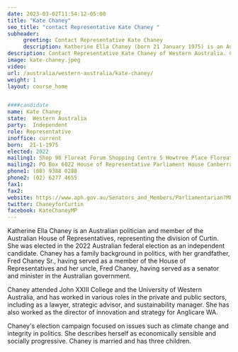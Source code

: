 ```yaml
---
date: 2023-03-02T11:54:12-05:00
title: "Kate Chaney"
seo_title: "contact Representative Kate Chaney "
subheader:
     greeting: Contact Representative Kate Chaney
     description: Katherine Ella Chaney (born 21 January 1975) is an Australian independent politician, who was elected to the Australian House of Representative at the 2022 Australian federal election, succeeding Liberal Party MP Celia Hammond in the division of Curtin.
description: Contact Representative Kate Chaney of Western Australia. Contact information for Kate Chaney includes email address, phone number, and mailing address.
image: kate-chaney.jpeg
video:
url: /australia/western-australia/kate-chaney/
weight: 1
layout: course_home


####candidate
name: Kate Chaney
state:	Western Australia
party:	Independent
role: Representative
inoffice: current
born:  21-1-1975
elected: 2022
mailing1: Shop 98 Floreat Forum Shopping Centre 5 Howtree Place Floreat, WA, 6014
mailing2: PO Box 6022 House of Representative Parliament House Canberra ACT 2600
phone1:	(08) 9388 0288
phone2: (02) 6277 4655
fax1:
fax2:
website: https://www.aph.gov.au/Senators_and_Members/Parliamentarian?MPID=300006
twitter: ChaneyforCurtin
facebook: KateChaneyMP
---
```


Katherine Ella Chaney is an Australian politician and member of the Australian House of Representatives, representing the division of Curtin. She was elected in the 2022 Australian federal election as an independent candidate. Chaney has a family background in politics, with her grandfather, Fred Chaney Sr., having served as a member of the House of Representatives and her uncle, Fred Chaney, having served as a senator and minister in the Australian government.

Chaney attended John XXIII College and the University of Western Australia, and has worked in various roles in the private and public sectors, including as a lawyer, strategic advisor, and sustainability manager. She has also worked as the director of innovation and strategy for Anglicare WA.

Chaney's election campaign focused on issues such as climate change and integrity in politics. She describes herself as economically sensible and socially progressive. Chaney is married and has three children.
